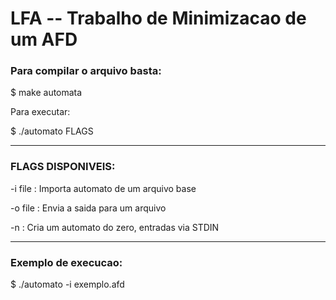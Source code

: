 # LFA -- Trabalho de Minimizacao de um AFD

### Para compilar o arquivo basta:

$ make automata


Para executar:

$ ./automato FLAGS

------

### FLAGS DISPONIVEIS:
-i file : Importa automato de um arquivo base

-o file : Envia a saida para um arquivo 

-n      : Cria um automato do zero, entradas via STDIN

------

### Exemplo de execucao:

$ ./automato -i exemplo.afd
